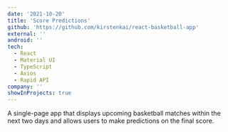 ```yaml
---
date: '2021-10-20'
title: 'Score Predictions'
github: 'https://github.com/kirstenkai/react-basketball-app'
external: ''
android: ''
tech:
  - React
  - Material UI
  - TypeScript
  - Axios
  - Rapid API
company: ''
showInProjects: true
---
```


A single-page app that displays upcoming basketball matches within the next two days and allows users to make predictions on the final score.
